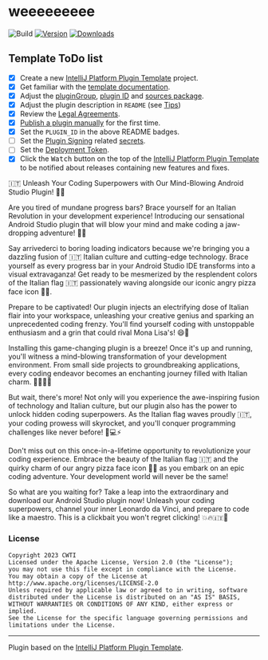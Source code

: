 # weeeeeeeee

![Build](https://github.com/code-with-the-italians/weeeeeeeee/workflows/Build/badge.svg)
[![Version](https://img.shields.io/jetbrains/plugin/v/it.codewiththeitalians.weeeeeeeee.svg)](https://plugins.jetbrains.com/plugin/it.codewiththeitalians.weeeeeeeee)
[![Downloads](https://img.shields.io/jetbrains/plugin/d/it.codewiththeitalians.weeeeeeeee.svg)](https://plugins.jetbrains.com/plugin/it.codewiththeitalians.weeeeeeeee)

## Template ToDo list
- [x] Create a new [IntelliJ Platform Plugin Template][template] project.
- [x] Get familiar with the [template documentation][template].
- [x] Adjust the [pluginGroup](./gradle.properties), [plugin ID](./src/main/resources/META-INF/plugin.xml) and [sources package](./src/main/kotlin).
- [x] Adjust the plugin description in `README` (see [Tips][docs:plugin-description])
- [x] Review the [Legal Agreements](https://plugins.jetbrains.com/docs/marketplace/legal-agreements.html?from=IJPluginTemplate).
- [x] [Publish a plugin manually](https://plugins.jetbrains.com/docs/intellij/publishing-plugin.html?from=IJPluginTemplate) for the first time.
- [x] Set the `PLUGIN_ID` in the above README badges.
- [ ] Set the [Plugin Signing](https://plugins.jetbrains.com/docs/intellij/plugin-signing.html?from=IJPluginTemplate) related [secrets](https://github.com/JetBrains/intellij-platform-plugin-template#environment-variables).
- [ ] Set the [Deployment Token](https://plugins.jetbrains.com/docs/marketplace/plugin-upload.html?from=IJPluginTemplate).
- [x] Click the <kbd>Watch</kbd> button on the top of the [IntelliJ Platform Plugin Template][template] to be notified about releases containing new features and fixes.

<!-- Plugin description -->
🇮🇹 Unleash Your Coding Superpowers with Our Mind-Blowing Android Studio Plugin! 🍕🔥

Are you tired of mundane progress bars? Brace yourself for an Italian Revolution in your development experience!
Introducing our sensational Android Studio plugin that will blow your mind and make coding a jaw-dropping adventure!
🚀💥

Say arrivederci to boring loading indicators because we're bringing you a dazzling fusion of 🇮🇹 Italian culture and
cutting-edge technology. Brace yourself as every progress bar in your Android Studio IDE transforms into a visual
extravaganza! Get ready to be mesmerized by the resplendent colors of the Italian flag 🇮🇹 passionately waving alongside
our iconic angry pizza face icon 🍕😠.

Prepare to be captivated! Our plugin injects an electrifying dose of Italian flair into your workspace, unleashing your
creative genius and sparking an unprecedented coding frenzy. You'll find yourself coding with unstoppable enthusiasm and
a grin that could rival Mona Lisa's! 😄🎨

Installing this game-changing plugin is a breeze! Once it's up and running, you'll witness a mind-blowing transformation
of your development environment. From small side projects to groundbreaking applications, every coding endeavor becomes
an enchanting journey filled with Italian charm. 🌟🍕🇮🇹

But wait, there's more! Not only will you experience the awe-inspiring fusion of technology and Italian culture, but our
plugin also has the power to unlock hidden coding superpowers. As the Italian flag waves proudly 🇮🇹, your coding prowess
will skyrocket, and you'll conquer programming challenges like never before! 💪💻⚡️

Don't miss out on this once-in-a-lifetime opportunity to revolutionize your coding experience. Embrace the beauty of the
Italian flag 🇮🇹 and the quirky charm of our angry pizza face icon 🍕😠 as you embark on an epic coding adventure. Your
development world will never be the same!

So what are you waiting for? Take a leap into the extraordinary and download our Android Studio plugin now! Unleash your
coding superpowers, channel your inner Leonardo da Vinci, and prepare to code like a maestro. This is a clickbait you
won't regret clicking! 💥🔥🇮🇹🍕
<!-- Plugin description end -->

### License
                   
```
Copyright 2023 CWTI
Licensed under the Apache License, Version 2.0 (the "License");
you may not use this file except in compliance with the License.
You may obtain a copy of the License at
http://www.apache.org/licenses/LICENSE-2.0
Unless required by applicable law or agreed to in writing, software
distributed under the License is distributed on an "AS IS" BASIS,
WITHOUT WARRANTIES OR CONDITIONS OF ANY KIND, either express or implied.
See the License for the specific language governing permissions and
limitations under the License.
```

---
Plugin based on the [IntelliJ Platform Plugin Template][template].

[template]: https://github.com/JetBrains/intellij-platform-plugin-template
[docs:plugin-description]: https://plugins.jetbrains.com/docs/intellij/plugin-user-experience.html#plugin-description-and-presentation
